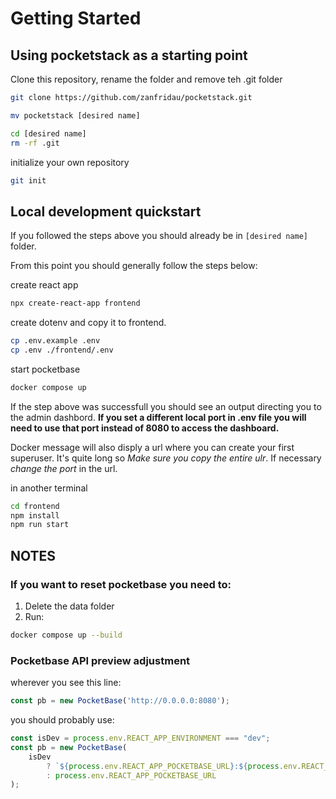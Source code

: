 # Getting Started

## Using pocketstack as a starting point

Clone this repository, rename the folder and remove teh .git folder

```bash
git clone https://github.com/zanfridau/pocketstack.git
```

```bash
mv pocketstack [desired name]
```

```bash
cd [desired name]
rm -rf .git
```

initialize your own repository

```bash
git init
```

## Local development quickstart

If you followed the steps above you should already be in `[desired name]` folder.

From this point you should generally follow the steps below:

create react app 

```bash
npx create-react-app frontend
```

create dotenv and copy it to frontend.

```bash
cp .env.example .env
cp .env ./frontend/.env
```

start pocketbase 

```bash
docker compose up
```

If the step above was successfull you should see an output directing you to the admin dashbord. **If you set a different local port in .env file you will need to use that port instead of 8080 to access the dashboard.**

Docker message will also disply a url where you can create your first superuser. It's quite long so *Make sure you copy the entire ulr*. If necessary *change the port* in the url.

in another terminal 

```bash
cd frontend
npm install
npm run start
```

## NOTES

### If you want to reset pocketbase you need to:

1. Delete the data folder
2. Run:

```bash
docker compose up --build
```

### Pocketbase API preview adjustment

wherever you see this line:

```js
const pb = new PocketBase('http://0.0.0.0:8080');
```

you should probably use:

```js
const isDev = process.env.REACT_APP_ENVIRONMENT === "dev";
const pb = new PocketBase(
    isDev
        ? `${process.env.REACT_APP_POCKETBASE_URL}:${process.env.REACT_APP_PB_LOCAL_PORT}`
        : process.env.REACT_APP_POCKETBASE_URL
);
```

